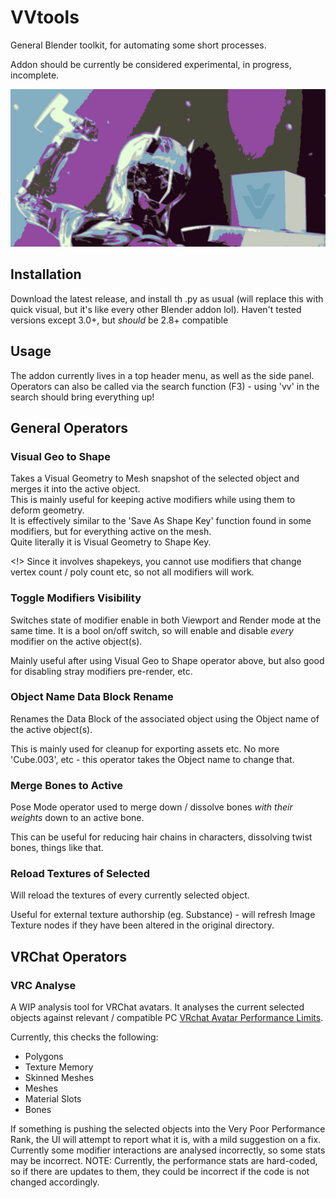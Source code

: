 # VVtools
General Blender toolkit, for automating some short processes. 

Addon should be currently be considered experimental, in progress, incomplete.

![](https://github.com/Vianvolaeus/VVtools/blob/assets/vv_tools_header.jpg)

## Installation
Download the latest release, and install th .py as usual (will replace this with quick visual, but it's like every other Blender addon lol). 
Haven't tested versions except 3.0+, but *should* be 2.8+ compatible

## Usage 

The addon currently lives in a top header menu, as well as the side panel. 
Operators can also be called via the search function (F3) - using 'vv' in the search should bring everything up!

## General Operators

### Visual Geo to Shape

Takes a Visual Geometry to Mesh snapshot of the selected object and merges it into the active object.  
This is mainly useful for keeping active modifiers while using them to deform geometry.   
It is effectively similar to the 'Save As Shape Key' function found in some modifiers, but for everything active on the mesh.  
Quite literally it is Visual Geometry to Shape Key.

<!> Since it involves shapekeys, you cannot use modifiers that change vertex count / poly count etc, so not all modifiers will work. 

### Toggle Modifiers Visibility

Switches state of modifier enable in both Viewport and Render mode at the same time. It is a bool on/off switch, so will enable and disable *every* modifier on the active object(s). 

Mainly useful after using Visual Geo to Shape operator above, but also good for disabling stray modifiers pre-render, etc. 

### Object Name Data Block Rename

Renames the Data Block of the associated object using the Object name of the active object(s).

This is mainly used for cleanup for exporting assets etc. No more 'Cube.003', etc - this operator takes the Object name to change that. 

### Merge Bones to Active
Pose Mode operator used to merge down / dissolve bones *with their weights* down to an active bone.

This can be useful for reducing hair chains in characters, dissolving twist bones, things like that. 

### Reload Textures of Selected
Will reload the textures of every currently selected object. 

Useful for external texture authorship (eg. Substance) - will refresh Image Texture nodes if they have been altered in the original directory. 

## VRChat Operators

### VRC Analyse
A WIP analysis tool for VRChat avatars. It analyses the current selected objects against relevant / compatible PC [VRchat Avatar Performance Limits](https://docs.vrchat.com/docs/avatar-performance-ranking-system#pc-limits).

Currently, this checks the following:

- Polygons
- Texture Memory
- Skinned Meshes 
- Meshes
- Material Slots
- Bones

If something is pushing the selected objects into the Very Poor Performance Rank, the UI will attempt to report what it is, with a mild suggestion on a fix. 
Currently some modifier interactions are analysed incorrectly, so some stats may be incorrect. 
NOTE: Currently, the performance stats are hard-coded, so if there are updates to them, they could be incorrect if the code is not changed accordingly. 
